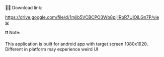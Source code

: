 🚀🚀 Download link:

https://drive.google.com/file/d/1mjib5VCBCPO3Wb8pjliRbR7UlOiLGn7P/view

❗❗ Note:

This application is built for android app with target screen 1080x1920. Different in platform may experience weird UI
